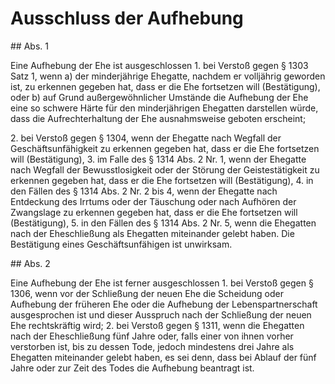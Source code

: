 # Ausschluss der Aufhebung



\#\# Abs. 1

 Eine Aufhebung der Ehe ist ausgeschlossen  1\.
 bei Verstoß gegen § 1303 Satz 1, wenn  a)
 der minderjährige Ehegatte, nachdem er volljährig geworden ist, zu erkennen gegeben hat, dass er die Ehe fortsetzen will (Bestätigung), oder
 b)
 auf Grund außergewöhnlicher Umstände die Aufhebung der Ehe eine so schwere Härte für den minderjährigen Ehegatten darstellen würde, dass die Aufrechterhaltung der Ehe ausnahmsweise geboten erscheint;

 2\.
 bei Verstoß gegen § 1304, wenn der Ehegatte nach Wegfall der Geschäftsunfähigkeit zu erkennen gegeben hat, dass er die Ehe fortsetzen will (Bestätigung),
 3\.
 im Falle des § 1314 Abs. 2 Nr. 1, wenn der Ehegatte nach Wegfall der Bewusstlosigkeit oder der Störung der Geistestätigkeit zu erkennen gegeben hat, dass er die Ehe fortsetzen will (Bestätigung),
 4\.
 in den Fällen des § 1314 Abs. 2 Nr. 2 bis 4, wenn der Ehegatte nach Entdeckung des Irrtums oder der Täuschung oder nach Aufhören der Zwangslage zu erkennen gegeben hat, dass er die Ehe fortsetzen will (Bestätigung),
 5\.
 in den Fällen des § 1314 Abs. 2 Nr. 5, wenn die Ehegatten nach der Eheschließung als Ehegatten miteinander gelebt haben.
Die Bestätigung eines Geschäftsunfähigen ist unwirksam.

\#\# Abs. 2

 Eine Aufhebung der Ehe ist ferner ausgeschlossen  1\.
 bei Verstoß gegen § 1306, wenn vor der Schließung der neuen Ehe die Scheidung oder Aufhebung der früheren Ehe oder die Aufhebung der Lebenspartnerschaft ausgesprochen ist und dieser Ausspruch nach der Schließung der neuen Ehe rechtskräftig wird;
 2\.
 bei Verstoß gegen § 1311, wenn die Ehegatten nach der Eheschließung fünf Jahre oder, falls einer von ihnen vorher verstorben ist, bis zu dessen Tode, jedoch mindestens drei Jahre als Ehegatten miteinander gelebt haben, es sei denn, dass bei Ablauf der fünf Jahre oder zur Zeit des Todes die Aufhebung beantragt ist.
 

